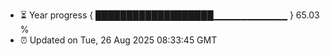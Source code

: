 - ⏳ Year progress { ███████████████████▁▁▁▁▁▁▁▁▁▁▁ } 65.03 %
- ⏰ Updated on Tue, 26 Aug 2025 08:33:45 GMT

